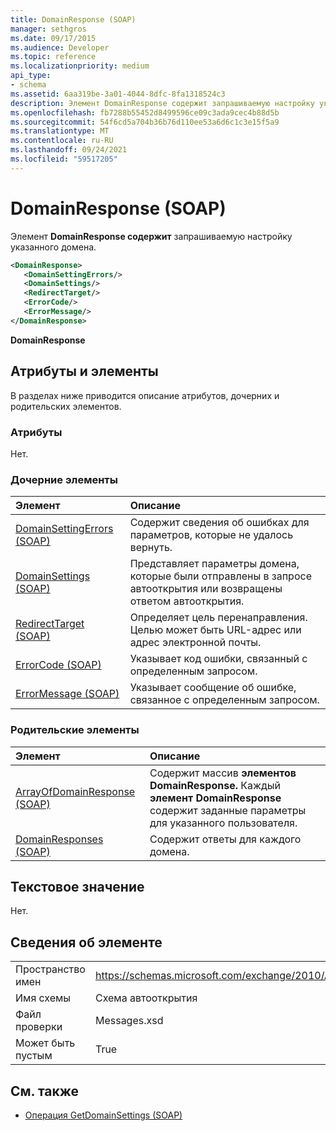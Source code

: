 ```yaml
---
title: DomainResponse (SOAP)
manager: sethgros
ms.date: 09/17/2015
ms.audience: Developer
ms.topic: reference
ms.localizationpriority: medium
api_type:
- schema
ms.assetid: 6aa319be-3a01-4044-8dfc-8fa1318524c3
description: Элемент DomainResponse содержит запрашиваемую настройку указанного домена.
ms.openlocfilehash: fb7288b55452d8499596ce09c3ada9cec4b88d5b
ms.sourcegitcommit: 54f6cd5a704b36b76d110ee53a6d6c1c3e15f5a9
ms.translationtype: MT
ms.contentlocale: ru-RU
ms.lasthandoff: 09/24/2021
ms.locfileid: "59517205"
---
```

# <a name="domainresponse-soap"></a>DomainResponse (SOAP)

Элемент **DomainResponse содержит** запрашиваемую настройку указанного домена. 
  
```XML
<DomainResponse>
   <DomainSettingErrors/>
   <DomainSettings/>
   <RedirectTarget/>
   <ErrorCode/>
   <ErrorMessage/>
</DomainResponse>
```

 **DomainResponse**
## <a name="attributes-and-elements"></a>Атрибуты и элементы

В разделах ниже приводится описание атрибутов, дочерних и родительских элементов.
  
### <a name="attributes"></a>Атрибуты

Нет.
  
### <a name="child-elements"></a>Дочерние элементы

|**Элемент**|**Описание**|
|:-----|:-----|
|[DomainSettingErrors (SOAP)](domainsettingerrors-soap.md) <br/> |Содержит сведения об ошибках для параметров, которые не удалось вернуть.  <br/> |
|[DomainSettings (SOAP)](domainsettings-soap.md) <br/> |Представляет параметры домена, которые были отправлены в запросе автооткрытия или возвращены ответом автооткрытия.  <br/> |
|[RedirectTarget (SOAP)](redirecttarget-soap.md) <br/> |Определяет цель перенаправления. Целью может быть URL-адрес или адрес электронной почты.  <br/> |
|[ErrorCode (SOAP)](errorcode-soap.md) <br/> |Указывает код ошибки, связанный с определенным запросом.  <br/> |
|[ErrorMessage (SOAP)](errormessage-soap.md) <br/> |Указывает сообщение об ошибке, связанное с определенным запросом.  <br/> |
   
### <a name="parent-elements"></a>Родительские элементы

|**Элемент**|**Описание**|
|:-----|:-----|
|[ArrayOfDomainResponse (SOAP)](arrayofdomainresponse-soap.md) <br/> |Содержит массив **элементов DomainResponse.** Каждый **элемент DomainResponse** содержит заданные параметры для указанного пользователя.  <br/> |
|[DomainResponses (SOAP)](domainresponses-soap.md) <br/> |Содержит ответы для каждого домена.  <br/> |
   
## <a name="text-value"></a>Текстовое значение

Нет.
  
## <a name="element-information"></a>Сведения об элементе

|||
|:-----|:-----|
|Пространство имен  <br/> |https://schemas.microsoft.com/exchange/2010/Autodiscover  <br/> |
|Имя схемы  <br/> |Схема автооткрытия  <br/> |
|Файл проверки  <br/> |Messages.xsd  <br/> |
|Может быть пустым  <br/> |True  <br/> |
   
## <a name="see-also"></a>См. также

- [Операция GetDomainSettings (SOAP)](getdomainsettings-operation-soap.md)

